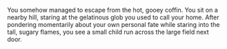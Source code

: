 You somehow managed to escape from the hot, gooey coffin.  You sit on a nearby hill, staring at the gelatinous
glob you used to call your home.  After pondering momentarily about your own personal fate while staring into
the tall, sugary flames, you see a small child run across the large field next door.